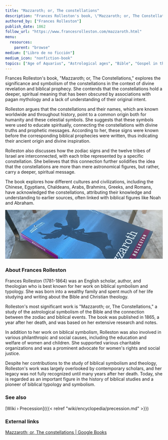 ```yaml
---
title: "Mazzaroth; or, The constellations"
description: "Frances Rolleston's book, \"Mazzaroth; or, The Constellations,\" explores the significance and symbolism of the constellations in the context of divine revelation and biblical prophecy. She contends that the constellations hold a deeper, spiritual meaning that has been obscured by associations with pagan mythology and a lack of understanding of their original intent."
authored_by: ["Frances Rolleston"]
publish_date: 1862
follow_url: "https://www.francesrolleston.com/mazzaroth.html"
menu:
  resources:
    parent: "browse"
medium: ["Libro de no ficción"]
medium_icon: "nonfiction-book"
topics: ["Age of Aquarius", "Astrological ages", "Bible", "Gospel in the Stars", "Mazzaroth", "Mythology", "Precession"]
---
```


Frances Rolleston's book, "Mazzaroth; or, The Constellations," explores the significance and symbolism of the constellations in the context of divine revelation and biblical prophecy. She contends that the constellations hold a deeper, spiritual meaning that has been obscured by associations with pagan mythology and a lack of understanding of their original intent.

Rolleston argues that the constellations and their names, which are known worldwide and throughout history, point to a common origin both for humanity and these celestial symbols. She suggests that these symbols were used to educate spiritually, connecting the constellations with divine truths and prophetic messages. According to her, these signs were known before the corresponding biblical prophecies were written, thus indicating their ancient origin and divine inspiration.

Rolleston also discusses how the zodiac signs and the twelve tribes of Israel are interconnected, with each tribe represented by a specific constellation. She believes that this connection further solidifies the idea that the constellations are more than mere astronomical figures, but rather, carry a deeper, spiritual message.

The book explores how different cultures and civilizations, including the Chinese, Egyptians, Chaldeans, Arabs, Brahmins, Greeks, and Romans, have acknowledged the constellations, attributing their knowledge and understanding to earlier sources, often linked with biblical figures like Noah and Abraham.

![Image](images/mazzaroth-rolleston-book.jpg "Mazzaroth; or, The Constellations — Frances Rolleston")

### About Frances Rolleston

Frances Rolleston (1781-1864) was an English scholar, author, and theologian who is best known for her work on biblical symbolism and typology. She was born into a wealthy family and spent much of her life studying and writing about the Bible and Christian theology.

Rolleston's most significant work is "Mazzaroth; or, The Constellations," a study of the astrological symbolism of the Bible and the connection between the zodiac and biblical events. The book was published in 1865, a year after her death, and was based on her extensive research and notes.

In addition to her work on biblical symbolism, Rolleston was also involved in various philanthropic and social causes, including the education and welfare of women and children. She supported various charitable organizations and was a prominent advocate for women's rights and social justice.

Despite her contributions to the study of biblical symbolism and theology, Rolleston's work was largely overlooked by contemporary scholars, and her legacy was not fully recognized until many years after her death. Today, she is regarded as an important figure in the history of biblical studies and a pioneer of biblical typology and symbolism.

### See also

[Wiki › Precession]({{< relref "wiki/encyclopedia/precession.md" >}})</br>

### External links

[Mazzaroth; or, The constellations | Google Books](https://books.google.ch/books/about/Mazzaroth_or_The_constellations_by_F_Rol.html?id=hTABAAAAQAAJ)</br>
